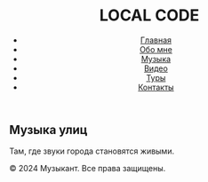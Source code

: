 <!DOCTYPE html>
<html lang="ru">
<head>
  <meta charset="UTF-8">
  <meta name="viewport" content="width=device-width, initial-scale=1.0">
  <meta name="description" content="Интерактивный сайт музыканта в урбанистическом стиле с элементами колючей проволоки.">
  <title>Музыкант</title>
  <link rel="stylesheet" href="styles.css">
</head>
<body>
  <header>
    <div class="logo">
      <h1>LOCAL CODE</h1>
    </div>
    <nav>
      <ul>
        <li><a href="#">Главная</a></li>
        <li><a href="#">Обо мне</a></li>
        <li><a href="#">Музыка</a></li>
        <li><a href="#">Видео</a></li>
        <li><a href="#">Туры</a></li>
        <li><a href="#">Контакты</a></li>
      </ul>
    </nav>
  </header>

  <main>
    <section class="hero">
      <div class="content">
        <h2 class="main-text">Музыка улиц</h2>
        <p class="sub-text">Там, где звуки города становятся живыми.</p>
      </div>
      <div class="wire"></div> <!-- Элемент колючей проволоки -->
    </section>
  </main>

  <footer>
    <p>&copy; 2024 Музыкант. Все права защищены.</p>
  </footer>

  <script src="script.js"></script>
</body>
</html>
